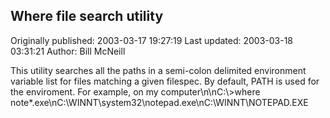 ## Where file search utility

Originally published: 2003-03-17 19:27:19
Last updated: 2003-03-18 03:31:21
Author: Bill McNeill

This utility searches all the paths in a semi-colon delimited environment variable list for files matching a given filespec.  By default, PATH is used for the enviroment.  For example, on my computer\n\nC:\\>where note*.exe\nC:\\WINNT\\system32\\notepad.exe\nC:\\WINNT\\NOTEPAD.EXE